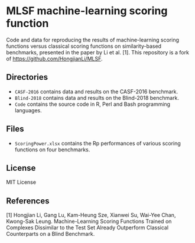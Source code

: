 # MLSF machine-learning scoring function
Code and data for reproducing the results of machine-learning scoring functions versus classical scoring functions on similarity-based benchmarks, presented in the paper by Li et al. [1]. This repository is a fork of <https://github.com/HongjianLi/MLSF>.

## Directories
* `CASF-2016` contains data and results on the CASF-2016 benchmark.
* `Blind-2018` contains data and results on the Blind-2018 benchmark.
* `Code` contains the source code in R, Perl and Bash programming languages.

## Files
* `ScoringPower.xlsx` contains the Rp performances of various scoring functions on four benchmarks.

## License
MIT License

## References
[1] Hongjian Li, Gang Lu, Kam-Heung Sze, Xianwei Su, Wai-Yee Chan, Kwong-Sak Leung. Machine-Learning Scoring Functions Trained on Complexes Dissimilar to the Test Set Already Outperform Classical Counterparts on a Blind Benchmark.
